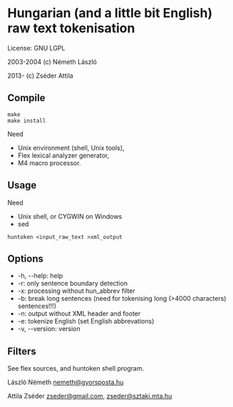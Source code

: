 # Hungarian (and a little bit English) raw text tokenisation 

License: GNU LGPL

2003-2004 (c) Németh László

2013-     (c) Zséder Attila

## Compile

~~~~
make
make install
~~~~

Need
- Unix environment (shell, Unix tools),
- Flex lexical analyzer generator,
- M4 macro processor.

## Usage

Need
- Unix shell, or CYGWIN on Windows
- sed

~~~~
huntoken <input_raw_text >xml_output
~~~~

## Options

- -h, --help: help
- -r: only sentence boundary detection
- -x: processing without hun_abbrev filter
- -b: break long sentences (need for tokenising long (\>4000 characters) sentences!!!)
- -n: output without XML header and footer
- -e: tokenize English (set English abbrevations)
- -v, --version: version


## Filters

See flex sources, and huntoken shell program.

László Németh
nemeth@gyorsposta.hu

Attila Zséder
zseder@gmail.com, zseder@sztaki.mta.hu
